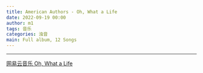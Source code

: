 ```yaml
---
title: American Authors - Oh, What a Life
date: 2022-09-19 00:00
author: m1
tags: 音乐
categories: 浊音
main: Full album, 12 Songs
---
```


<link rel="stylesheet" href="/css/APlayer.min.css">
<div id="aplayer"></div>
<script src="/js/APlayer.min.js"></script>
<script>
    const ap = new APlayer({
    container: document.getElementById('aplayer'),
    lrcType: 3,
    loop: 'none',
    audio: [
        {
        name: 'Believer',
        artist: 'American Authors',
        url: '01 Believer.m4a',
        cover: 'Cover.jpg',
        lrc: '01 Believer.lrc',
        },
        {
        name: 'Think About It',
        artist: 'American Authors',
        url: '02 Think About It.m4a',
        cover: 'Cover.jpg',
        lrc: '02 Think About It.lrc',
        },
        {
        name: 'Best Day of My Life',
        artist: 'American Authors',
        url: '03 Best Day of My Life.m4a',
        cover: 'Cover.jpg',
        lrc: '03 Best Day of My Life.lrc',
        },
        {
        name: 'Luck',
        artist: 'American Authors',
        url: '04 Luck.m4a',
        cover: 'Cover.jpg',
        lrc: '04 Luck.lrc',
        },
        {
        name: 'Trouble',
        artist: 'American Authors',
        url: '05 Trouble.m4a',
        cover: 'Cover.jpg',
        lrc: '05 Trouble.lrc',
        },
        {
        name: 'Hit It',
        artist: 'American Authors',
        url: '06 Hit It.m4a',
        cover: 'Cover.jpg',
        lrc: '06 Hit It.lrc',
        },
         {
        name: 'Home',
        artist: 'American Authors',
        url: '07 Home.m4a',
        cover: 'Cover.jpg',
        lrc: '07 Home.lrc',
        },
        {
        name: 'Love',
        artist: 'American Authors',
        url: '08 Love.m4a',
        cover: 'Cover.jpg',
        lrc: '08 Love.lrc',
        },
        {
        name: 'Heart of Stone',
        artist: 'American Authors',
        url: '09 Heart of Stone.m4a',
        cover: 'Cover.jpg',
        lrc: '09 Heart of Stone.lrc',
        },
        {
        name: 'Ghost',
        artist: 'American Authors',
        url: '10 Ghost.m4a',
        cover: 'Cover.jpg',
        lrc: '10 Ghost.lrc',
        },
        {
        name: 'Oh, What a Life',
        artist: 'American Authors',
        url: '11 Oh, What a Life.m4a',
        cover: 'Cover.jpg',
        lrc: '11 Oh, What a Life.lrc',
        },
        {
        name: 'Best Day of My Life (Acoustic)',
        artist: 'American Authors',
        url: '12 Best Day of My Life (Acoustic).m4a',
        cover: 'Cover.jpg',
        lrc: '12 Best Day of My Life (Acoustic).lrc',
        }
    ]
});
</script>

---

[网易云音乐 Oh, What a Life](https://music.163.com/#/album?id=2767547)